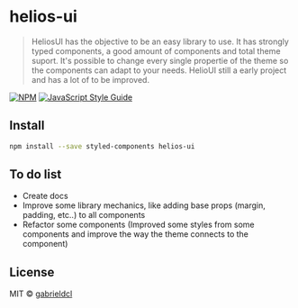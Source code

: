 # helios-ui

> HeliosUI has the objective to be an easy library to use. It has strongly typed components, a good amount of components and total theme suport. It's possible to change every single propertie of the theme so the components can adapt to your needs. HelioUI still a early project and has a lot of to be improved.

[![NPM](https://img.shields.io/npm/v/helios-ui.svg)](https://www.npmjs.com/package/helios-ui) [![JavaScript Style Guide](https://img.shields.io/badge/code_style-standard-brightgreen.svg)](https://standardjs.com)

## Install

```bash
npm install --save styled-components helios-ui
```

## To do list
- Create docs
- Improve some library mechanics, like adding base props (margin, padding, etc..) to all components
- Refactor some components (Improved some styles from some components and improve the way the theme connects to the component)

## License

MIT © [gabrieldcl](https://github.com/gabrieldcl)
